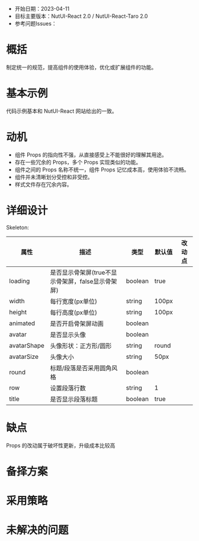 - 开始日期：2023-04-11
- 目标主要版本：NutUI-React 2.0 / NutUI-React-Taro 2.0
- 参考问题Issues：

# 概括

制定统一的规范，提高组件的使用体验，优化或扩展组件的功能。


# 基本示例

代码示例基本和 NutUI-React 网站给出的一致。


# 动机

- 组件 Props 的指向性不强，从直接感受上不能很好的理解其用途。
- 存在一些冗余的 Props，多个 Props 实现类似的功能。
- 组件之间的 Props 名称不统一，组件 Props 记忆成本高，使用体验不流畅。
- 组件并未清晰划分受控和非受控。
- 样式文件存在冗余内容。


# 详细设计


Skeleton:

| 属性 | 描述 | 类型 | 默认值 | 改动点 |
| --- | --- | --- | --- | --- |
| loading | 是否显示骨架屏(true不显示骨架屏，false显示骨架屏) | boolean | true |  |
| width | 每行宽度(px单位) | string | 100px |  |
| height | 每行高度(px单位) | string | 100px |  |
| animated | 是否开启骨架屏动画 | boolean |  |  |
| avatar | 是否显示头像 | boolean |  |  |
| avatarShape | 头像形状：正方形/圆形 | string | round |  |
| avatarSize | 头像大小 | string | 50px |  |
| round | 标题/段落是否采用圆角风格 | boolean |  |  |
| row | 设置段落行数 | string | 1 |  |
| title | 是否显示段落标题 | boolean | true |  |


# 缺点

Props 的改动属于破坏性更新，升级成本比较高

# 备择方案


# 采用策略


# 未解决的问题


